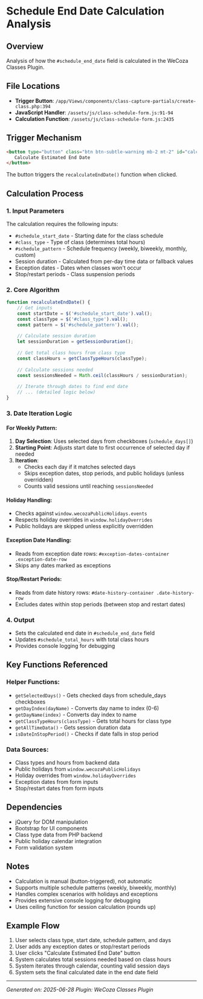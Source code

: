 # Schedule End Date Calculation Analysis

## Overview
Analysis of how the `#schedule_end_date` field is calculated in the WeCoza Classes Plugin.

## File Locations
- **Trigger Button**: `/app/Views/components/class-capture-partials/create-class.php:394`
- **JavaScript Handler**: `/assets/js/class-schedule-form.js:91-94`
- **Calculation Function**: `/assets/js/class-schedule-form.js:2435`

## Trigger Mechanism
```html
<button type="button" class="btn btn-subtle-warning mb-2 mt-2" id="calculate_schedule_end_date-btn">
   Calculate Estimated End Date
</button>
```

The button triggers the `recalculateEndDate()` function when clicked.

## Calculation Process

### 1. Input Parameters
The calculation requires the following inputs:
- `#schedule_start_date` - Starting date for the class schedule
- `#class_type` - Type of class (determines total hours)
- `#schedule_pattern` - Schedule frequency (weekly, biweekly, monthly, custom)
- Session duration - Calculated from per-day time data or fallback values
- Exception dates - Dates when classes won't occur
- Stop/restart periods - Class suspension periods

### 2. Core Algorithm

```javascript
function recalculateEndDate() {
    // Get inputs
    const startDate = $('#schedule_start_date').val();
    const classType = $('#class_type').val();
    const pattern = $('#schedule_pattern').val();
    
    // Calculate session duration
    let sessionDuration = getSessionDuration();
    
    // Get total class hours from class type
    const classHours = getClassTypeHours(classType);
    
    // Calculate sessions needed
    const sessionsNeeded = Math.ceil(classHours / sessionDuration);
    
    // Iterate through dates to find end date
    // ... (detailed logic below)
}
```

### 3. Date Iteration Logic

#### For Weekly Pattern:
1. **Day Selection**: Uses selected days from checkboxes (`schedule_days[]`)
2. **Starting Point**: Adjusts start date to first occurrence of selected day if needed
3. **Iteration**: 
   - Checks each day if it matches selected days
   - Skips exception dates, stop periods, and public holidays (unless overridden)
   - Counts valid sessions until reaching `sessionsNeeded`

#### Holiday Handling:
- Checks against `window.wecozaPublicHolidays.events`
- Respects holiday overrides in `window.holidayOverrides`
- Public holidays are skipped unless explicitly overridden

#### Exception Date Handling:
- Reads from exception date rows: `#exception-dates-container .exception-date-row`
- Skips any dates marked as exceptions

#### Stop/Restart Periods:
- Reads from date history rows: `#date-history-container .date-history-row`
- Excludes dates within stop periods (between stop and restart dates)

### 4. Output
- Sets the calculated end date in `#schedule_end_date` field
- Updates `#schedule_total_hours` with total class hours
- Provides console logging for debugging

## Key Functions Referenced

### Helper Functions:
- `getSelectedDays()` - Gets checked days from schedule_days checkboxes
- `getDayIndex(dayName)` - Converts day name to index (0-6)
- `getDayName(index)` - Converts day index to name
- `getClassTypeHours(classType)` - Gets total hours for class type
- `getAllTimeData()` - Gets session duration data
- `isDateInStopPeriod()` - Checks if date falls in stop period

### Data Sources:
- Class types and hours from backend data
- Public holidays from `window.wecozaPublicHolidays`
- Holiday overrides from `window.holidayOverrides`
- Exception dates from form inputs
- Stop/restart dates from form inputs

## Dependencies
- jQuery for DOM manipulation
- Bootstrap for UI components
- Class type data from PHP backend
- Public holiday calendar integration
- Form validation system

## Notes
- Calculation is manual (button-triggered), not automatic
- Supports multiple schedule patterns (weekly, biweekly, monthly)
- Handles complex scenarios with holidays and exceptions
- Provides extensive console logging for debugging
- Uses ceiling function for session calculation (rounds up)

## Example Flow
1. User selects class type, start date, schedule pattern, and days
2. User adds any exception dates or stop/restart periods
3. User clicks "Calculate Estimated End Date" button
4. System calculates total sessions needed based on class hours
5. System iterates through calendar, counting valid session days
6. System sets the final calculated date in the end date field

---
*Generated on: 2025-06-28*
*Plugin: WeCoza Classes Plugin*